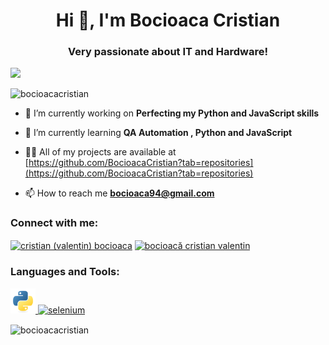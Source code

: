 <h1 align="center">Hi 👋, I'm Bocioaca Cristian</h1>
<h3 align="center">Very passionate about IT and Hardware!</h3>

<p><img src="https://i.pinimg.com/originals/e4/26/70/e426702edf874b181aced1e2fa5c6cde.gif"> </p>

<p align="left"> <img src="https://komarev.com/ghpvc/?username=bocioacacristian&label=Profile%20views&color=0e75b6&style=flat" alt="bocioacacristian" /> </p>

- 🔭 I’m currently working on **Perfecting my Python and JavaScript skills**

- 🌱 I’m currently learning **QA Automation , Python and JavaScript**

- 👨‍💻 All of my projects are available at [https://github.com/BocioacaCristian?tab=repositories](https://github.com/BocioacaCristian?tab=repositories)

- 📫 How to reach me **bocioaca94@gmail.com**

<h3 align="left">Connect with me:</h3>
<p align="left">
<a href="https://www.linkedin.com/in/cristian-bocioaca-544556237/" target="blank"><img align="center" src="https://raw.githubusercontent.com/rahuldkjain/github-profile-readme-generator/master/src/images/icons/Social/linked-in-alt.svg" alt="cristian (valentin) bocioaca" height="30" width="40" /></a>
<a href="https://www.facebook.com/Bocioaca.Cristi/" target="blank"><img align="center" src="https://raw.githubusercontent.com/rahuldkjain/github-profile-readme-generator/master/src/images/icons/Social/facebook.svg" alt="bocioacă cristian valentin" height="30" width="40" /></a>
</p>

<h3 align="left">Languages and Tools:</h3>
<p align="left"> <a href="https://www.python.org" target="_blank" rel="noreferrer"> <img src="https://raw.githubusercontent.com/devicons/devicon/master/icons/python/python-original.svg" alt="python" width="40" height="40"/> </a> <a href="https://www.selenium.dev" target="_blank" rel="noreferrer"> <img src="https://raw.githubusercontent.com/detain/svg-logos/780f25886640cef088af994181646db2f6b1a3f8/svg/selenium-logo.svg" alt="selenium" width="40" height="40"/> </a> </p>

<p><img align="center" src="https://github-readme-stats.vercel.app/api/top-langs?username=bocioacacristian&show_icons=true&locale=en&layout=compact" alt="bocioacacristian" /></p>
